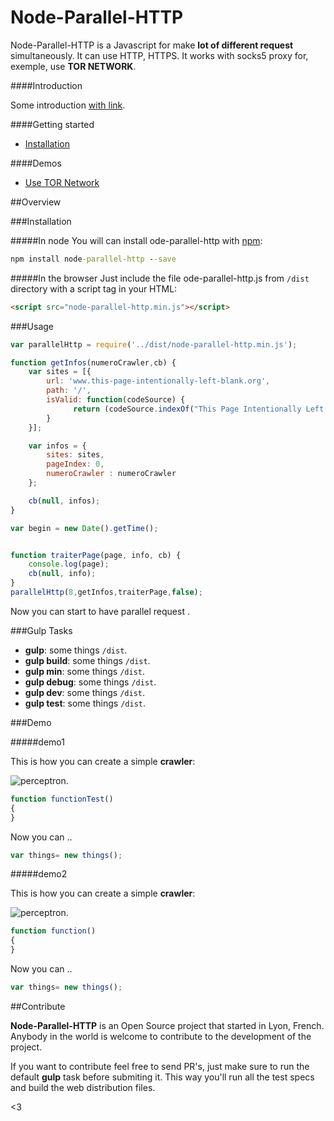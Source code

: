 Node-Parallel-HTTP
========

Node-Parallel-HTTP is a Javascript for make  **lot of different request** simultaneously. It can use HTTP, HTTPS. It works with socks5 proxy for, exemple, use **TOR NETWORK**.

####Introduction

Some introduction [with link](http://google.fr).



####Getting started

- [Installation]()

####Demos

- [Use TOR Network]()


##Overview

###Installation

#####In node
You will can install ode-parallel-http with [npm](https://www.npmjs.com/package/node-parallel-http):

```cmd
npm install node-parallel-http --save
```

#####In the browser
Just include the file ode-parallel-http.js from `/dist` directory with a script tag in your HTML:

```html
<script src="node-parallel-http.min.js"></script>
```

###Usage

```javascript
var parallelHttp = require('../dist/node-parallel-http.min.js');

function getInfos(numeroCrawler,cb) {
    var sites = [{
        url: 'www.this-page-intentionally-left-blank.org',
        path: '/',
        isValid: function(codeSource) {
              return (codeSource.indexOf("This Page Intentionally Left Blank") >=0);
        }
    }];

    var infos = {
        sites: sites,
        pageIndex: 0,
        numeroCrawler : numeroCrawler
    };

    cb(null, infos);
}

var begin = new Date().getTime();


function traiterPage(page, info, cb) {
	console.log(page);
    cb(null, info);
}
parallelHttp(8,getInfos,traiterPage,false);

```

Now you can start to have parallel request .

###Gulp Tasks

- **gulp**: some things `/dist`.
- **gulp build**: some things `/dist`.
- **gulp min**: some things `/dist`.
- **gulp debug**: some things `/dist`.
- **gulp dev**: some things `/dist`.
- **gulp test**: some things `/dist`.

###Demo

#####demo1

This is how you can create a simple **crawler**:

![perceptron](http://engineering.naukri.com/wp-content/uploads/sites/19/2015/12/spider-web-crawl-featured.jpg).

```javascript
function functionTest()
{
}

```

Now you can ..

```javascript
var things= new things();
```
#####demo2

This is how you can create a simple **crawler**:

![perceptron](http://engineering.naukri.com/wp-content/uploads/sites/19/2015/12/spider-web-crawl-featured.jpg).

```javascript
function function()
{
}

```

Now you can ..

```javascript
var things= new things();
```

##Contribute

**Node-Parallel-HTTP** is an Open Source project that started in Lyon, French. Anybody in the world is welcome to contribute to the development of the project.

If you want to contribute feel free to send PR's, just make sure to run the default **gulp** task before submiting it. This way you'll run all the test specs and build the web distribution files.

<3

